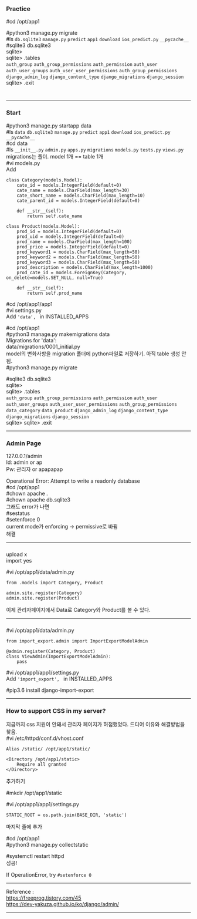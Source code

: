 ### Practice
#cd /opt/app1    

#python3 manage.py migrate    
#ls `db.sqlite3` `manage.py` `predict` `app1` `download` `ios_predict.py` `__pycache__`    
#sqlite3 db.sqlite3    
sqlite>    
sqlite> .tables   
`auth_group` `auth_group_permissions` `auth_permission` `auth_user` `auth_user_groups` `auth_user_user_permissions` `auth_group_permissions` `django_admin_log` `django_content_type` `django_migrations` `django_session`    
sqlite> .exit   
#   
- - -
### Start
#python3 manage.py startapp data   
#ls `data` `db.sqlite3` `manage.py` `predict` `app1` `download` `ios_predict.py` `__pycache__`    
#cd data   
#ls `__init__.py` `admin.py` `apps.py` `migrations` `models.py` `tests.py` `views.py`   
migrations는 폴더. model 1개 == table 1개   
#vi models.py    
Add     

	class Category(models.Model):
		cate_id = models.IntegerField(default=0)
		cate_name = models.CharField(max_length=30)
		cate_short_name = models.CharField(max_length=10)
		cate_parent_id = models.IntegerField(default=0)
		
		def __str__(self):
			return self.cate_name

	class Product(models.Model):
		prod_id = models.IntegerField(default=0)
		prod_uid = models.IntegerField(default=0)
		prod_name = models.CharField(max_length=100)
		prod_price = models.IntegerField(default=0)
		prod_keyword1 = models.CharField(max_length=50)
		prod_keyword2 = models.CharField(max_length=50)
		prod_keyword3 = models.CharField(max_length=50)
		prod_description = models.CharField(max_length=1000)
		prod_cate_id = models.ForeignKey(Category, on_delete=models.SET_NULL, null=True)
		
		def __str__(self):
			return self.prod_name

#cd /opt/app1/app1   
#vi settings.py   
Add `'data', ` in INSTALLED_APPS   

#cd /opt/app1    
#python3 manage.py makemigrations data   
Migrations for 'data':    
   data/migrations/0001_initial.py   
model의 변화사항을 migration 폴더에 python파일로 저장하기. 아직 table 생성 안 됨.    
#python3 manage.py migrate   

#sqlite3 db.sqlite3    
sqlite>    
sqlite> .tables   
`auth_group` `auth_group_permissions` `auth_permission` `auth_user` `auth_user_groups` `auth_user_user_permissions` `auth_group_permissions` `data_category` `data_product` `django_admin_log` `django_content_type` `django_migrations` `django_session`    
sqlite> 
sqlite> .exit
***
### Admin Page
127.0.0.1/admin    
Id: admin or ap   
Pw: 관리자 or apapapap   

Operational Error: Attempt to write a readonly database   
#cd /opt/app1   
#chown apache .   
#chown apache db.sqlite3   
그래도 error가 나면   
#sestatus   
#setenforce 0   
current mode가 enforcing -> permissive로 바뀜   
해결   
***
### 

upload x   
import yes   

#vi /opt/app1/data/admin.py     

	from .models import Category, Product
	
	admin.site.register(Category)
	admin.site.register(Product)

이제 관리자페이지에서 Data로 Category와 Product를 볼 수 있다.    
***
### 
#vi /opt/app1/data/admin.py     

	from import_export.admin import ImportExportModelAdmin
	
	@admin.register(Category, Product)
	class ViewAdmin(ImportExportModelAdmin):
		pass
		
#vi /opt/app1/app1/settings.py   
Add `'import_export', ` in INSTALLED_APPS   

#pip3.6 install django-import-export    

***
### How to support CSS in my server?
지금까지 css 지원이 안돼서 관리자 페이지가 허접했었다. 드디어 이유와 해결방법을 찾음.    
#vi /etc/httpd/conf.d/vhost.conf     

	Alias /static/ /opt/app1/static/
	
	<Directory /opt/app1/static>
		Require all granted
	</Directory>
추가하기    

#mkdir /opt/app1/static   

#vi /opt/app1/app1/settings.py   

	STATIC_ROOT = os.path.join(BASE_DIR, 'static')
마지막 줄에 추가     

#cd /opt/app1    
#python3 manage.py collectstatic    

#systemctl restart httpd   
성공!    

If OperationError, try `#setenforce 0`    

***
Reference :    
https://freeprog.tistory.com/45   
https://dev-yakuza.github.io/ko/django/admin/     

- - - 
